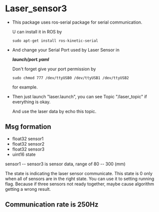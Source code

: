 # Laser_sensor3

- This package uses ros-serial package for serial communication.

  U can install it in ROS by 

  `
  sudo apt-get install ros-kinetic-serial
  `

 - And change your Serial Port used by Laser Sensor in 

    ***launch/port.yaml***
    
    Don't forget give your port permission by 
    
    `sudo chmod 777 /dev/ttyUSB0 /dev/ttyUSB1 /dev/ttyUSB2`
    
    for example.
 
 - Then just launch "laser.launch", you can see Topic "/laser_topic" if everything is okay.
 
   And use the laser data by echo this topic.
   
## Msg formation

 - float32 sensor1
 - float32 sensor2
 - float32 sensor3
 - uint16 state
 
 sensor1 -- sensor3 is sensor data, range of 80 -- 300 (mm)
 
 The state is indicating the laser sensor communicate. This state is 0 only when all of sensors are in the right state.
 You can use it to setting running flag.
 Because if three sensors not ready together, maybe cause algorithm getting a wrong result.
 
## Communication rate is 250Hz
